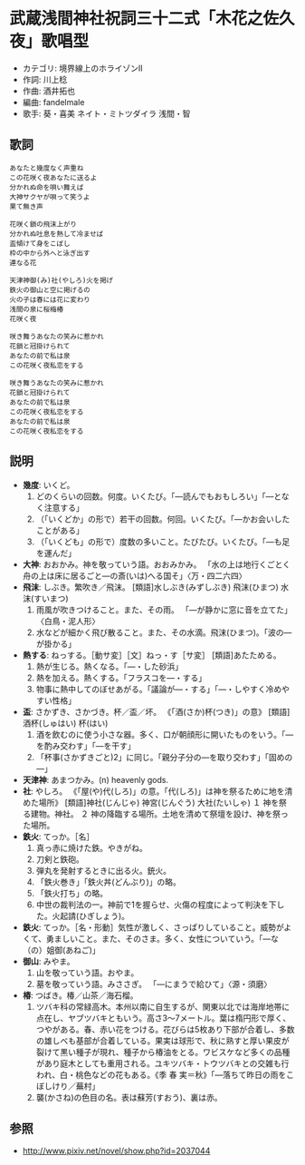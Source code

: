 武蔵浅間神社祝詞三十二式「木花之佐久夜」歌唱型
===============================================

- カテゴリ: 境界線上のホライゾンII
- 作詞: 川上稔
- 作曲: 酒井拓也
- 編曲: fandelmale
- 歌手: 葵・喜美 ネイト・ミトツダイラ 浅間・智


歌詞
-----

    あなたと幾度なく声重ね
    この花咲く夜あなたに送るよ
    分かれぬ命を唄い舞えば
    大神サクヤが唄って笑うよ
    果て無き声

    花咲く鎖の飛沫上がり
    分かれぬ吐息を熱して冷ませば
    盃傾けて身をこぼし
    枠の中から外へと泳ぎ出す
    連なる花

    天津神御(み)社(やしろ)火を掲げ
    鉄火の御山と空に掲げるの
    火の子は春には花に変わり
    浅間の泉に桜梅椿
    花咲く夜

    咲き舞うあなたの笑みに惹かれ
    花鎖と冠掛けられて
    あなたの前で私は泉
    この花咲く夜私恋をする

    咲き舞うあなたの笑みに惹かれ
    花鎖と冠掛けられて
    あなたの前で私は泉
    この花咲く夜私恋をする
    あなたの前で私は泉
    この花咲く夜私恋をする


説明
-----

- **幾度**: いくど。
    1. どのくらいの回数。何度。いくたび。「―読んでもおもしろい」「―となく注意する」
    2. （「いくどか」の形で）若干の回数。何回。いくたび。「―かお会いしたことがある」
    3. （「いくども」の形で）度数の多いこと。たびたび。いくたび。「―も足を運んだ」
- **大神**: おおかみ。神を敬っていう語。おおみかみ。 「水の上は地行くごとく舟の上は床に居るごと―の斎(いは)へる国そ」〈万・四二六四〉
- **飛沫**: しぶき。繁吹き／飛沫。 [類語]水しぶき(みずしぶき) 飛沫(ひまつ) 水沫(すいまつ) 
    1. 雨風が吹きつけること。また、その雨。 「―が静かに窓に音を立てた」〈白鳥・泥人形〉
    2. 水などが細かく飛び散ること。また、その水滴。飛沫(ひまつ)。「波の―が掛かる」
- **熱する**: ねっする。［動サ変］［文］ねっ・す［サ変］ [類語]あたためる。
    1. 熱が生じる。熱くなる。「―・した砂浜」
    2. 熱を加える。熱くする。「フラスコを―・する」
    3. 物事に熱中してのぼせあがる。「議論が―・する」「―・しやすく冷めやすい性格」
- **盃**: さかずき、さかづき。杯／盃／坏。 《「酒(さか)杯(つき)」の意》 [類語]酒杯(しゅはい) 杯(はい) 
    1. 酒を飲むのに使う小さな器。多く、口が朝顔形に開いたものをいう。「―を酌み交わす」「―を干す」
    2. 「杯事(さかずきごと)2」に同じ。「親分子分の―を取り交わす」「固めの―」
- **天津神**: あまつかみ。(n) heavenly gods.
- **社**: やしろ。 《「屋(や)代(しろ)」の意。「代(しろ)」は神を祭るために地を清めた場所》 [類語]神社(じんじゃ) 神宮(じんぐう) 大社(たいしゃ) 
    １ 神を祭る建物。神社。
    ２ 神の降臨する場所。土地を清めて祭壇を設け、神を祭った場所。
- **鉄火**: てっか。［名］
    1. 真っ赤に焼けた鉄。やきがね。
    2. 刀剣と鉄砲。
    3. 弾丸を発射するときに出る火。銃火。
    4. 「鉄火巻き」「鉄火丼(どんぶり)」の略。
    5. 「鉄火打ち」の略。
    6. 中世の裁判法の一。神前で1を握らせ、火傷の程度によって判決を下した。火起請(ひぎしょう)。
- **鉄火**: てっか。［名・形動］気性が激しく、さっぱりしていること。威勢がよくて、勇ましいこと。また、そのさま。多く、女性についていう。「―な（の）姐御(あねご)」
- **御山**: みやま。
    1. 山を敬っていう語。おやま。
    2. 墓を敬っていう語。みささぎ。 「―にまうで給ひて」〈源・須磨〉
- **椿**: つばき。椿／山茶／海石榴。
    1. ツバキ科の常緑高木。本州以南に自生するが、関東以北では海岸地帯に点在し、ヤブツバキともいう。高さ3～7メートル。葉は楕円形で厚く、つやがある。春、赤い花をつける。花びらは5枚あり下部が合着し、多数の雄しべも基部が合着している。果実は球形で、秋に熟すと厚い果皮が裂けて黒い種子が現れ、種子から椿油をとる。ワビスケなど多くの品種があり庭木としても重用される。ユキツバキ・トウツバキとの交雑も行われ、白・桃色などの花もある。《季 春 実＝秋》「―落ちて昨日の雨をこぼしけり／蕪村」
    2. 襲(かさね)の色目の名。表は蘇芳(すおう)、裏は赤。


参照
-----

- <http://www.pixiv.net/novel/show.php?id=2037044>
